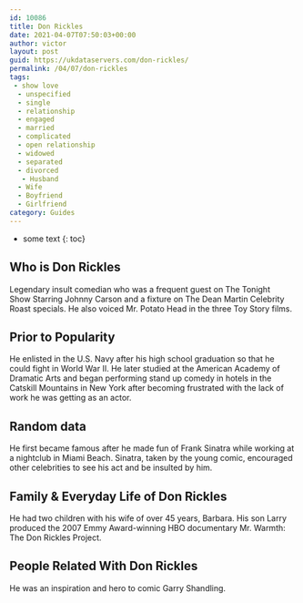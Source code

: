 ```yaml
---
id: 10086
title: Don Rickles
date: 2021-04-07T07:50:03+00:00
author: victor
layout: post
guid: https://ukdataservers.com/don-rickles/
permalink: /04/07/don-rickles
tags:
 - show love
  - unspecified
  - single
  - relationship
  - engaged
  - married
  - complicated
  - open relationship
  - widowed
  - separated
  - divorced
   - Husband
  - Wife
  - Boyfriend
  - Girlfriend
category: Guides
---
```


* some text
{: toc}


## Who is Don Rickles



Legendary insult comedian who was a frequent guest on The Tonight Show Starring Johnny Carson and a fixture on The Dean Martin Celebrity Roast specials. He also voiced Mr. Potato Head in the three Toy Story films.

                
                
                
## Prior to Popularity



He enlisted in the U.S. Navy after his high school graduation so that he could fight in World War II. He later studied at the American Academy of Dramatic Arts and began performing stand up comedy in hotels in the Catskill Mountains in New York after becoming frustrated with the lack of work he was getting as an actor.

                
                
                
## Random data



He first became famous after he made fun of Frank Sinatra while working at a nightclub in Miami Beach. Sinatra, taken by the young comic, encouraged other celebrities to see his act and be insulted by him.

                
                
                
## Family & Everyday Life of Don Rickles



He had two children with his wife of over 45 years, Barbara. His son Larry produced the 2007 Emmy Award-winning HBO documentary Mr. Warmth: The Don Rickles Project.

                
                
                
## People Related With Don Rickles



He was an inspiration and hero to comic Garry Shandling.

                
              
            
          
          
          